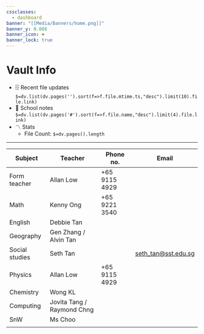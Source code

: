 ```yaml
---
cssclasses:
  - dashboard
banner: "[[Media/Banners/home.png]]"
banner_y: 0.088
banner_icon: ❤️
banner_lock: true
---
```


# Vault Info
- 🗄️ Recent file updates
 `$=dv.list(dv.pages('').sort(f=>f.file.mtime.ts,"desc").limit(10).file.link)`
- 🔖 School notes 
 `$=dv.list(dv.pages('#').sort(f=>f.file.name,"desc").limit(4).file.link)`
- 〽️ Stats
	-  File Count: `$=dv.pages().length`

---

| Subject        | Teacher                    | Phone no.     | Email               |
| -------------- | -------------------------- | ------------- | ------------------- |
| Form teacher   | Allan Low                  | +65 9115 4929 |                     |
| Math           | Kenny Ong                  | +65 9221 3540 |                     |
| English        | Debbie Tan                 |               |                     |
| Geography      | Gen Zhang / Alvin Tan      |               |                     |
| Social studies | Seth Tan                   |               | seth_tan@sst.edu.sg |
| Physics        | Allan Low                  | +65 9115 4929 |                     |
| Chemistry      | Wong KL                    |               |                     |
| Computing      | Jovita Tang / Raymond Chng |               |                     |
| SnW            | Ms Choo                    |               |                     |
|                |                            |               |                     |
